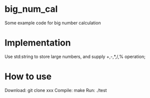 # big_num_cal
Some example code for big number calculation

# Implementation
Use std:string to store large numbers, and supply +,-,*,/,% operation;

# How to use
Download:
    git clone xxx
Compile:
    make
Run:
    ./test

